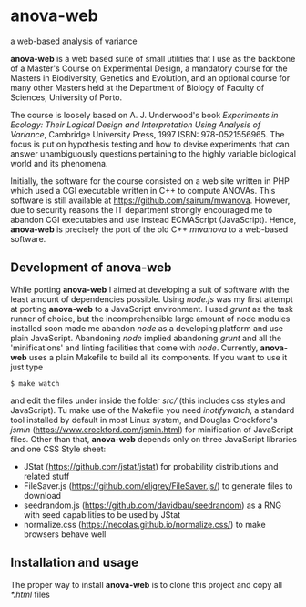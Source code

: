 # anova-web
a web-based analysis of variance

**anova-web** is a web based suite of small utilities that I use as the backbone of a Master's Course on Experimental Design, a mandatory course for the Masters in Biodiversity, Genetics and Evolution, and an optional course for many other Masters held at the Department of Biology of Faculty of Sciences, University of Porto.

The course is loosely based on A. J. Underwood's book *Experiments in Ecology: Their Logical Design and Interpretation Using Analysis of Variance*, Cambridge University Press, 1997 ISBN: 978-0521556965. The focus is put on hypothesis testing and how to devise experiments that can answer unambiguously questions pertaining to the highly variable biological world and its phenomena.

Initially, the software for the course consisted on a web site written in PHP which used a CGI executable written in C++ to compute ANOVAs. This software is still available at https://github.com/sairum/mwanova. However, due to security reasons the IT department strongly encouraged me to abandon CGI executables and use instead ECMAScript (JavaScript). Hence, **anova-web** is precisely the port of the old C++ *mwanova* to a web-based software.

## Development of anova-web

While porting **anova-web** I aimed at developing a suit of software with the least amount of dependencies possible. Using *node.js* was my first attempt at porting **anova-web** to a JavaScript environment. I used *grunt* as the task runner of choice, but the incomprehensible large amount of node modules installed soon made me abandon *node* as a developing platform and use plain JavaScript. Abandoning *node* implied abandoning *grunt* and all the 'minifications' and linting facilities that come with *node*. Currently, **anova-web** uses a plain Makefile to build all its components. If you want to use it just type 

`$ make watch`

and edit the files under inside the folder *src/* (this includes css styles and JavaScript). Tu make use of the Makefile you need *inotifywatch*, a standard tool installed by default in most Linux system, and Douglas Crockford's *jsmin* (https://www.crockford.com/jsmin.html) for minification of JavaScript files. Other than that, **anova-web** depends only on three JavaScript libraries and one CSS Style sheet:

* JStat (https://github.com/jstat/jstat) for probability distributions and related stuff
* FileSaver.js (https://github.com/eligrey/FileSaver.js/) to generate files to download
* seedrandom.js (https://github.com/davidbau/seedrandom) as a RNG with seed capabilities to be used by JStat
* normalize.css (https://necolas.github.io/normalize.css/) to make browsers behave well

## Installation and usage

The proper way to install **anova-web** is to clone this project and copy all *\*.html* files 

